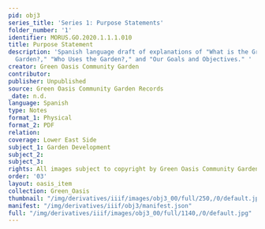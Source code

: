 ```yaml
---
pid: obj3
series_title: 'Series 1: Purpose Statements'
folder_number: '1'
identifier: MORUS.GO.2020.1.1.1.010
title: Purpose Statement
description: 'Spanish language draft of explanations of "What is the Green Oasis Community
  Garden?," "Who Uses the Garden?," and "Our Goals and Objectives." '
creator: Green Oasis Community Garden
contributor:
publisher: Unpublished
source: Green Oasis Community Garden Records
_date: n.d.
language: Spanish
type: Notes
format_1: Physical
format_2: PDF
relation:
coverage: Lower East Side
subject_1: Garden Development
subject_2:
subject_3:
rights: All images subject to copyright by Green Oasis Community Garden, Inc.
order: '03'
layout: oasis_item
collection: Green_Oasis
thumbnail: "/img/derivatives/iiif/images/obj3_00/full/250,/0/default.jpg"
manifest: "/img/derivatives/iiif/obj3/manifest.json"
full: "/img/derivatives/iiif/images/obj3_00/full/1140,/0/default.jpg"
---
```

